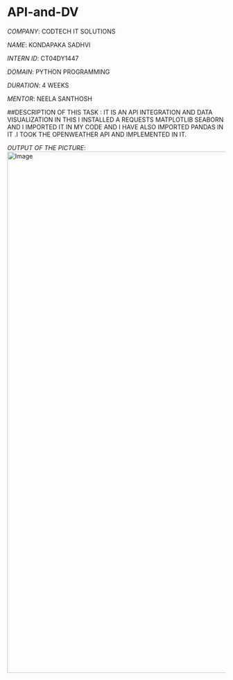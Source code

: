 # API-and-DV

*COMPANY*: CODTECH IT SOLUTIONS

*NAME*: KONDAPAKA SADHVI

*INTERN ID*: CT04DY1447

*DOMAIN*: PYTHON PROGRAMMING

*DURATION*: 4 WEEKS

*MENTOR*: NEELA SANTHOSH

##DESCRIPTION OF THIS TASK : IT IS AN API INTEGRATION AND DATA VISUALIZATION IN THIS I INSTALLED A REQUESTS MATPLOTLIB SEABORN AND I IMPORTED IT IN MY CODE AND I HAVE ALSO IMPORTED PANDAS IN IT .I TOOK THE OPENWEATHER API AND IMPLEMENTED IN IT.

*OUTPUT OF THE PICTURE*:
<img width="1920" height="1200" alt="Image" src="https://github.com/user-attachments/assets/f97dd0e8-cee6-414d-b7f0-8bbd47229906" />
